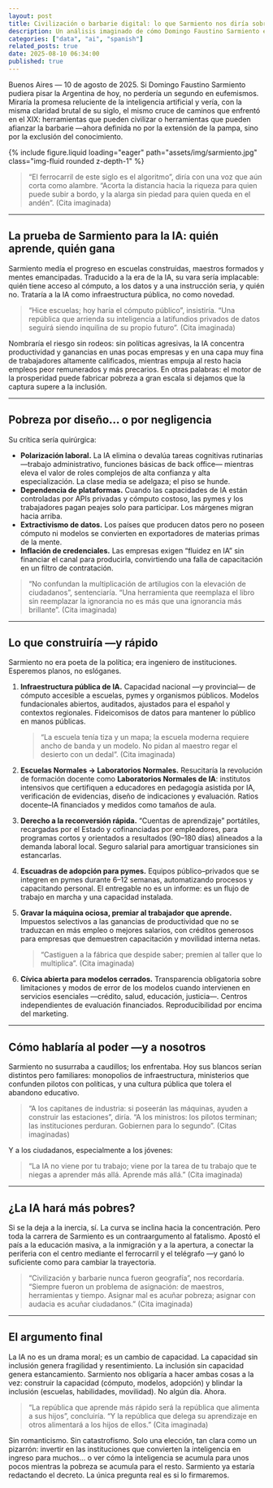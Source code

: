 ```yaml
---
layout: post
title: Civilización o barbarie digital: lo que Sarmiento nos diría sobre la IA y la desigualdad
description: Un análisis imaginado de cómo Domingo Faustino Sarmiento enfrentaría los desafíos y oportunidades de la inteligencia artificial en el siglo XXI. El texto explora su visión sobre el riesgo de que la IA concentre la riqueza y aumente la pobreza, y propone medidas concretas para democratizar el acceso al conocimiento y la tecnología.
categories: ["data", "ai", "spanish"]
related_posts: true
date: 2025-08-10 06:34:00
published: true
---
```


Buenos Aires — 10 de agosto de 2025.
Si Domingo Faustino Sarmiento pudiera pisar la Argentina de hoy, no perdería un segundo en eufemismos. Miraría la promesa reluciente de la inteligencia artificial y vería, con la misma claridad brutal de su siglo, el mismo cruce de caminos que enfrentó en el XIX: herramientas que pueden civilizar o herramientas que pueden afianzar la barbarie —ahora definida no por la extensión de la pampa, sino por la exclusión del conocimiento.

{% include figure.liquid loading="eager" path="assets/img/sarmiento.jpg" class="img-fluid rounded z-depth-1" %}

> “El ferrocarril de este siglo es el algoritmo”, diría con una voz que aún corta como alambre. “Acorta la distancia hacia la riqueza para quien puede subir a bordo, y la alarga sin piedad para quien queda en el andén”. (Cita imaginada)

---

## La prueba de Sarmiento para la IA: quién aprende, quién gana

Sarmiento medía el progreso en escuelas construidas, maestros formados y mentes emancipadas. Traducido a la era de la IA, su vara sería implacable: quién tiene acceso al cómputo, a los datos y a una instrucción seria, y quién no. Trataría a la IA como infraestructura pública, no como novedad.

> “Hice escuelas; hoy haría el cómputo público”, insistiría. “Una república que arrienda su inteligencia a latifundios privados de datos seguirá siendo inquilina de su propio futuro”. (Cita imaginada)

Nombraría el riesgo sin rodeos: sin políticas agresivas, la IA concentra productividad y ganancias en unas pocas empresas y en una capa muy fina de trabajadores altamente calificados, mientras empuja al resto hacia empleos peor remunerados y más precarios. En otras palabras: el motor de la prosperidad puede fabricar pobreza a gran escala si dejamos que la captura supere a la inclusión.

---

## Pobreza por diseño… o por negligencia

Su crítica sería quirúrgica:

- **Polarización laboral.** La IA elimina o devalúa tareas cognitivas rutinarias —trabajo administrativo, funciones básicas de back office— mientras eleva el valor de roles complejos de alta confianza y alta especialización. La clase media se adelgaza; el piso se hunde.
- **Dependencia de plataformas.** Cuando las capacidades de IA están controladas por APIs privadas y cómputo costoso, las pymes y los trabajadores pagan peajes solo para participar. Los márgenes migran hacia arriba.
- **Extractivismo de datos.** Los países que producen datos pero no poseen cómputo ni modelos se convierten en exportadores de materias primas de la mente.
- **Inflación de credenciales.** Las empresas exigen “fluidez en IA” sin financiar el canal para producirla, convirtiendo una falla de capacitación en un filtro de contratación.

> “No confundan la multiplicación de artilugios con la elevación de ciudadanos”, sentenciaría. “Una herramienta que reemplaza el libro sin reemplazar la ignorancia no es más que una ignorancia más brillante”. (Cita imaginada)

---

## Lo que construiría —y rápido

Sarmiento no era poeta de la política; era ingeniero de instituciones. Esperemos planos, no eslóganes.

1. **Infraestructura pública de IA.**
   Capacidad nacional —y provincial— de cómputo accesible a escuelas, pymes y organismos públicos. Modelos fundacionales abiertos, auditados, ajustados para el español y contextos regionales. Fideicomisos de datos para mantener lo público en manos públicas.

   > “La escuela tenía tiza y un mapa; la escuela moderna requiere ancho de banda y un modelo. No pidan al maestro regar el desierto con un dedal”. (Cita imaginada)

2. **Escuelas Normales → Laboratorios Normales.**
   Resucitaría la revolución de formación docente como **Laboratorios Normales de IA**: institutos intensivos que certifiquen a educadores en pedagogía asistida por IA, verificación de evidencias, diseño de indicaciones y evaluación. Ratios docente–IA financiados y medidos como tamaños de aula.

3. **Derecho a la reconversión rápida.**
   “Cuentas de aprendizaje” portátiles, recargadas por el Estado y cofinanciadas por empleadores, para programas cortos y orientados a resultados (90–180 días) alineados a la demanda laboral local. Seguro salarial para amortiguar transiciones sin estancarlas.

4. **Escuadras de adopción para pymes.**
   Equipos público–privados que se integren en pymes durante 6–12 semanas, automatizando procesos y capacitando personal. El entregable no es un informe: es un flujo de trabajo en marcha y una capacidad instalada.

5. **Gravar la máquina ociosa, premiar al trabajador que aprende.**
   Impuestos selectivos a las ganancias de productividad que no se traduzcan en más empleo o mejores salarios, con créditos generosos para empresas que demuestren capacitación y movilidad interna netas.

   > “Castiguen a la fábrica que despide saber; premien al taller que lo multiplica”. (Cita imaginada)

6. **Cívica abierta para modelos cerrados.**
   Transparencia obligatoria sobre limitaciones y modos de error de los modelos cuando intervienen en servicios esenciales —crédito, salud, educación, justicia—. Centros independientes de evaluación financiados. Reproducibilidad por encima del marketing.

---

## Cómo hablaría al poder —y a nosotros

Sarmiento no susurraba a caudillos; los enfrentaba. Hoy sus blancos serían distintos pero familiares: monopolios de infraestructura, ministerios que confunden pilotos con políticas, y una cultura pública que tolera el abandono educativo.

> “A los capitanes de industria: si poseerán las máquinas, ayuden a construir las estaciones”, diría. “A los ministros: los pilotos terminan; las instituciones perduran. Gobiernen para lo segundo”. (Citas imaginadas)

Y a los ciudadanos, especialmente a los jóvenes:

> “La IA no viene por tu trabajo; viene por la tarea de tu trabajo que te niegas a aprender más allá. Aprende más allá.” (Cita imaginada)

---

## ¿La IA hará más pobres?

Si se la deja a la inercia, sí. La curva se inclina hacia la concentración. Pero toda la carrera de Sarmiento es un contraargumento al fatalismo. Apostó el país a la educación masiva, a la inmigración y a la apertura, a conectar la periferia con el centro mediante el ferrocarril y el telégrafo —y ganó lo suficiente como para cambiar la trayectoria.

> “Civilización y barbarie nunca fueron geografía”, nos recordaría. “Siempre fueron un problema de asignación: de maestros, herramientas y tiempo. Asignar mal es acuñar pobreza; asignar con audacia es acuñar ciudadanos.” (Cita imaginada)

---

## El argumento final

La IA no es un drama moral; es un cambio de capacidad. La capacidad sin inclusión genera fragilidad y resentimiento. La inclusión sin capacidad genera estancamiento. Sarmiento nos obligaría a hacer ambas cosas a la vez: construir la capacidad (cómputo, modelos, adopción) y blindar la inclusión (escuelas, habilidades, movilidad). No algún día. Ahora.

> “La república que aprende más rápido será la república que alimenta a sus hijos”, concluiría. “Y la república que delega su aprendizaje en otros alimentará a los hijos de ellos.” (Cita imaginada)

Sin romanticismo. Sin catastrofismo. Solo una elección, tan clara como un pizarrón: invertir en las instituciones que convierten la inteligencia en ingreso para muchos… o ver cómo la inteligencia se acumula para unos pocos mientras la pobreza se acumula para el resto. Sarmiento ya estaría redactando el decreto. La única pregunta real es si lo firmaremos.
